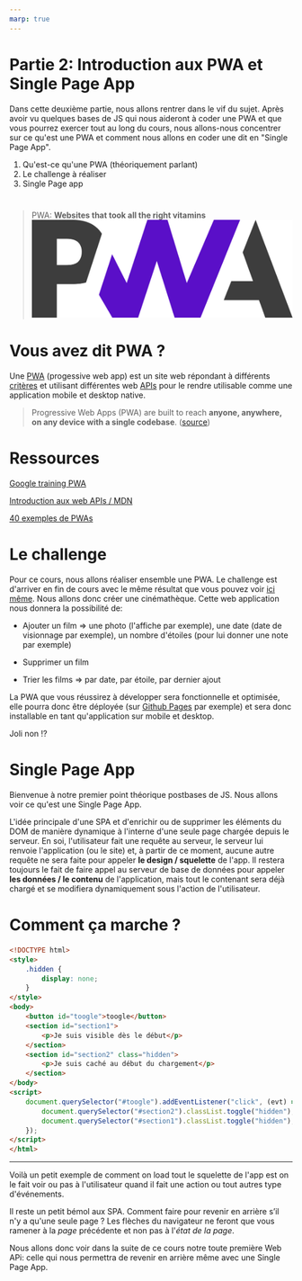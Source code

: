 ```yaml
---
marp: true
---
```


<!--
paginate: true
_paginate: false
headingDivider: 2
footer: 'ETML-ES / Introduction PWA'
header: ' [](https://github.com/NF01/mthw/blob/main/Partie2_IntroPWASinglePageApp.md) '
size: 16:9
-->

 <!-- 
 script to link to html to enable darkmode
 <script defer src="index.js"></script>
 -->

<style>


@import url('https://fonts.googleapis.com/css2?family=Nunito&display=swap');
@import url('https://fonts.googleapis.com/css2?family=Red+Hat+Mono:wght@600&display=swap');
@font-face {
  font-family: 'icomoon';
  src: url('./fonts/icomoon.ttf') format('truetype');
}
section h1 {
  font-size: 1.5rem;
  font-family: 'Nunito';
  color: black;
  padding-bottom: 1rem;
  padding-top:10px
}
section.align h1{
  padding-bottom: 0.5rem
}

section p {
  font-size: 0.7rem;
  font-family: 'Nunito', sans-serif;
}

section footer {
  font-size: 0.5rem;
  font-family: 'Nunito', sans-serif;
}
section header a:nth-child(1):after{
  font-size: 0.9rem;
  font-family: 'icomoon', sans-serif;
  content: "\eab0";
  color: black;
  opacity: 30%
}
section::after {
  font-size: 1rem;
  font-family: 'Nunito', sans-serif;
}
section code{
  font-family: 'Red Hat Mono', monospace;
  font-size: 5rem
}
section a{
  color: #D10A11;
}

section li{
  font-size: 0.7rem;
  font-family: 'Nunito', sans-serif;

}

</style>

# Partie 2: Introduction aux PWA et Single Page App

Dans cette deuxième partie, nous allons rentrer dans le vif du sujet. Après avoir vu quelques bases de JS qui nous aideront à coder une PWA et que vous pourrez exercer tout au long du cours, nous allons-nous concentrer sur ce qu'est une PWA et comment nous allons en coder une dit en "Single Page App".

1. Qu'est-ce qu'une PWA (théoriquement parlant)
2. Le challenge à réaliser
3. Single Page app

#

> PWA: **Websites that took all the right vitamins** ![bg right:50% 60%](./images/pwa-logo.png)

# Vous avez dit PWA ?

Une [PWA](https://developer.mozilla.org/en-US/docs/Web/Progressive_web_apps) (progessive web app) est un site web répondant à différents [critères](https://web.dev/pwa-checklist) et utilisant différentes web [APIs](https://developer.mozilla.org/en-US/docs/Web/Progressive_web_apps) pour le rendre utilisable comme une application mobile et desktop native.

> Progressive Web Apps (PWA) are built to reach **anyone, anywhere, on any device with a single codebase**. ([source](https://web.dev/pwa-checklist/))

# Ressources

[Google training PWA](https://developer.mozilla.org/en-US/docs/Web/Progressive_web_apps)

[Introduction aux web APIs / MDN](https://developer.mozilla.org/en-US/docs/Web/Progressive_web_apps)

[40 exemples de PWAs](https://www.tigren.com/examples-progressive-web-apps-pwa)

# Le challenge

Pour ce cours, nous allons réaliser ensemble une PWA. Le challenge est d'arriver en fin de cours avec le même résultat que vous pouvez voir [ici même](https://etml-es.github.io/PWA). Nous allons donc créer une cinémathèque. Cette web application nous donnera la possibilité de:

- Ajouter un film => une photo (l'affiche par exemple), une date (date de visionnage par exemple), un nombre d'étoiles (pour lui donner une note par exemple)

- Supprimer un film

- Trier les films => par date, par étoile, par dernier ajout

La PWA que vous réussirez à développer sera fonctionnelle et optimisée, elle pourra donc être déployée (sur [Github Pages](https://pages.github.com/) par exemple) et sera donc installable en tant qu'application sur mobile et desktop.

Joli non :interrobang:

# Single Page App

Bienvenue à notre premier point théorique postbases de JS.
Nous allons voir ce qu'est une Single Page App.

L'idée principale d'une SPA et d'enrichir ou de supprimer les éléments du DOM de manière dynamique à l'interne d'une seule page chargée depuis le serveur. En soi, l'utilisateur fait une requête au serveur, le serveur lui renvoie l'application (ou le site) et, à partir de ce moment, aucune autre requête ne sera faite pour appeler **le design / squelette** de l'app. Il restera toujours le fait de faire appel au serveur de base de données pour appeler **les données / le contenu** de l'application, mais tout le contenant sera déjà chargé et se modifiera dynamiquement sous l'action de l'utilisateur.

# Comment ça marche ?

```html
<!DOCTYPE html>
<style>
    .hidden {
        display: none;
    }
</style>
<body>
    <button id="toogle">toogle</button>
    <section id="section1">
        <p>Je suis visible dès le début</p>
    </section>
    <section id="section2" class="hidden">
        <p>Je suis caché au début du chargement</p>
    </section>
</body>
<script>
    document.querySelector("#toogle").addEventListener("click", (evt) => {
        document.querySelector("#section2").classList.toggle("hidden");
        document.querySelector("#section1").classList.toggle("hidden");
    });
</script>
</html>

```

---

Voilà un petit exemple de comment on load tout le squelette de l'app est on le fait voir ou pas à l'utilisateur quand il fait une action ou tout autres type d'événements.

Il reste un petit bémol aux SPA. Comment faire pour revenir en arrière s’il n'y a qu'une seule page ? Les flèches du navigateur ne feront que vous ramener à la _page_ précédente et non pas à l'_état de la page_.

Nous allons donc voir dans la suite de ce cours notre toute première Web APi: celle qui nous permettra de revenir en arrière même avec une Single Page App.
